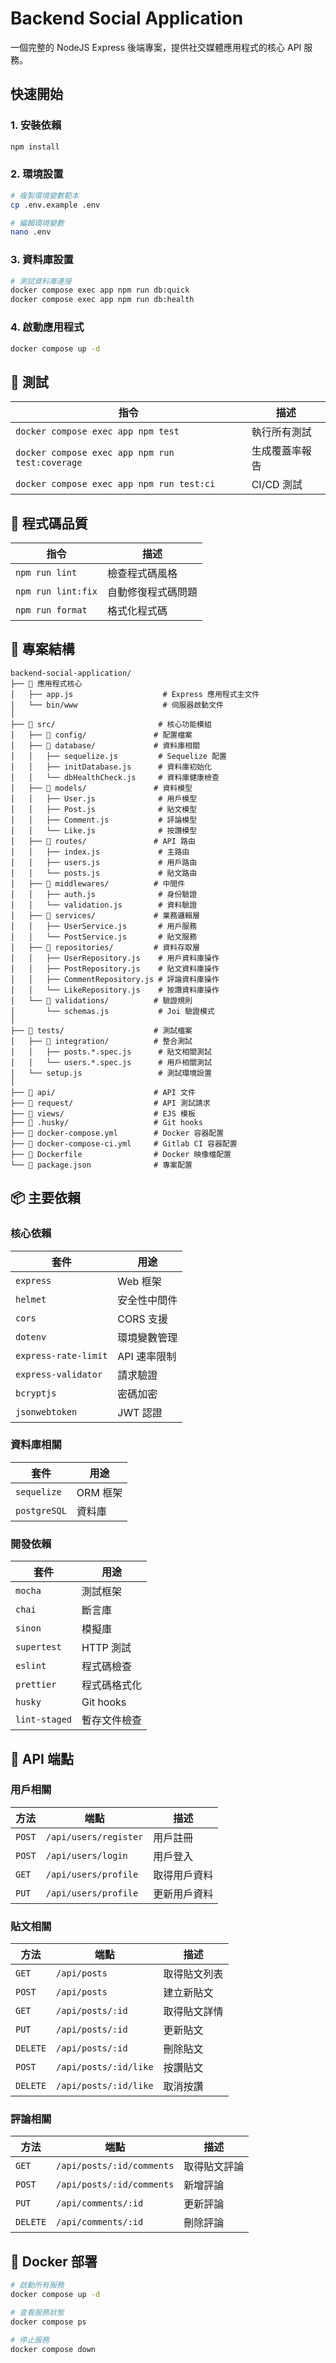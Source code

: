 # Backend Social Application

一個完整的 NodeJS Express 後端專案，提供社交媒體應用程式的核心 API 服務。

## 快速開始

### 1. 安裝依賴

```bash
npm install
```

### 2. 環境設置

```bash
# 複製環境變數範本
cp .env.example .env

# 編輯環境變數
nano .env
```

### 3. 資料庫設置

```bash
# 測試資料庫連接
docker compose exec app npm run db:quick
docker compose exec app npm run db:health
```

### 4. 啟動應用程式

```bash
docker compose up -d
```

## 🧪 測試

| 指令                                            | 描述           |
| ----------------------------------------------- | -------------- |
| `docker compose exec app npm test`              | 執行所有測試   |
| `docker compose exec app npm run test:coverage` | 生成覆蓋率報告 |
| `docker compose exec app npm run test:ci`       | CI/CD 測試     |

## 🔧 程式碼品質

| 指令               | 描述               |
| ------------------ | ------------------ |
| `npm run lint`     | 檢查程式碼風格     |
| `npm run lint:fix` | 自動修復程式碼問題 |
| `npm run format`   | 格式化程式碼       |

## 📁 專案結構

```
backend-social-application/
├── 📄 應用程式核心
│   ├── app.js                    # Express 應用程式主文件
│   └── bin/www                   # 伺服器啟動文件
│
├── 📂 src/                       # 核心功能模組
│   ├── 📂 config/               # 配置檔案
│   ├── 📂 database/             # 資料庫相關
│   │   ├── sequelize.js         # Sequelize 配置
│   │   ├── initDatabase.js      # 資料庫初始化
│   │   └── dbHealthCheck.js     # 資料庫健康檢查
│   ├── 📂 models/               # 資料模型
│   │   ├── User.js              # 用戶模型
│   │   ├── Post.js              # 貼文模型
│   │   ├── Comment.js           # 評論模型
│   │   └── Like.js              # 按讚模型
│   ├── 📂 routes/               # API 路由
│   │   ├── index.js             # 主路由
│   │   ├── users.js             # 用戶路由
│   │   └── posts.js             # 貼文路由
│   ├── 📂 middlewares/          # 中間件
│   │   ├── auth.js              # 身份驗證
│   │   └── validation.js        # 資料驗證
│   ├── 📂 services/             # 業務邏輯層
│   │   ├── UserService.js       # 用戶服務
│   │   └── PostService.js       # 貼文服務
│   ├── 📂 repositories/         # 資料存取層
│   │   ├── UserRepository.js    # 用戶資料庫操作
│   │   ├── PostRepository.js    # 貼文資料庫操作
│   │   ├── CommentRepository.js # 評論資料庫操作
│   │   └── LikeRepository.js    # 按讚資料庫操作
│   └── 📂 validations/          # 驗證規則
│       └── schemas.js           # Joi 驗證模式
│
├── 📂 tests/                    # 測試檔案
│   ├── 📂 integration/          # 整合測試
│   │   ├── posts.*.spec.js      # 貼文相關測試
│   │   └── users.*.spec.js      # 用戶相關測試
│   └── setup.js                 # 測試環境設置
│
├── 📂 api/                      # API 文件
├── 📂 request/                  # API 測試請求
├── 📂 views/                    # EJS 模板
├── 📂 .husky/                   # Git hooks
├── 📄 docker-compose.yml        # Docker 容器配置
├── 📄 docker-compose-ci.yml     # Gitlab CI 容器配置
├── 📄 Dockerfile                # Docker 映像檔配置
└── 📄 package.json              # 專案配置
```

## 📦 主要依賴

### 核心依賴

| 套件                 | 用途         |
| -------------------- | ------------ |
| `express`            | Web 框架     |
| `helmet`             | 安全性中間件 |
| `cors`               | CORS 支援    |
| `dotenv`             | 環境變數管理 |
| `express-rate-limit` | API 速率限制 |
| `express-validator`  | 請求驗證     |
| `bcryptjs`           | 密碼加密     |
| `jsonwebtoken`       | JWT 認證     |

### 資料庫相關

| 套件         | 用途     |
| ------------ | -------- |
| `sequelize`  | ORM 框架 |
| `postgreSQL` | 資料庫   |

### 開發依賴

| 套件          | 用途         |
| ------------- | ------------ |
| `mocha`       | 測試框架     |
| `chai`        | 斷言庫       |
| `sinon`       | 模擬庫       |
| `supertest`   | HTTP 測試    |
| `eslint`      | 程式碼檢查   |
| `prettier`    | 程式碼格式化 |
| `husky`       | Git hooks    |
| `lint-staged` | 暫存文件檢查 |

## 🔗 API 端點

### 用戶相關

| 方法   | 端點                  | 描述         |
| ------ | --------------------- | ------------ |
| `POST` | `/api/users/register` | 用戶註冊     |
| `POST` | `/api/users/login`    | 用戶登入     |
| `GET`  | `/api/users/profile`  | 取得用戶資料 |
| `PUT`  | `/api/users/profile`  | 更新用戶資料 |

### 貼文相關

| 方法     | 端點                  | 描述         |
| -------- | --------------------- | ------------ |
| `GET`    | `/api/posts`          | 取得貼文列表 |
| `POST`   | `/api/posts`          | 建立新貼文   |
| `GET`    | `/api/posts/:id`      | 取得貼文詳情 |
| `PUT`    | `/api/posts/:id`      | 更新貼文     |
| `DELETE` | `/api/posts/:id`      | 刪除貼文     |
| `POST`   | `/api/posts/:id/like` | 按讚貼文     |
| `DELETE` | `/api/posts/:id/like` | 取消按讚     |

### 評論相關

| 方法     | 端點                      | 描述         |
| -------- | ------------------------- | ------------ |
| `GET`    | `/api/posts/:id/comments` | 取得貼文評論 |
| `POST`   | `/api/posts/:id/comments` | 新增評論     |
| `PUT`    | `/api/comments/:id`       | 更新評論     |
| `DELETE` | `/api/comments/:id`       | 刪除評論     |

## 🐳 Docker 部署

```bash
# 啟動所有服務
docker compose up -d

# 查看服務狀態
docker compose ps

# 停止服務
docker compose down

```
